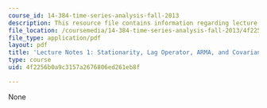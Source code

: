 ```yaml
---
course_id: 14-384-time-series-analysis-fall-2013
description: This resource file contains information regarding lecture 1.
file_location: /coursemedia/14-384-time-series-analysis-fall-2013/4f2256b0a9c3157a2676806ed261eb8f_MIT14_384F13_lec1.pdf
file_type: application/pdf
layout: pdf
title: 'Lecture Notes 1: Stationarity, Lag Operator, ARMA, and Covariance Structure'
type: course
uid: 4f2256b0a9c3157a2676806ed261eb8f

---
```

None